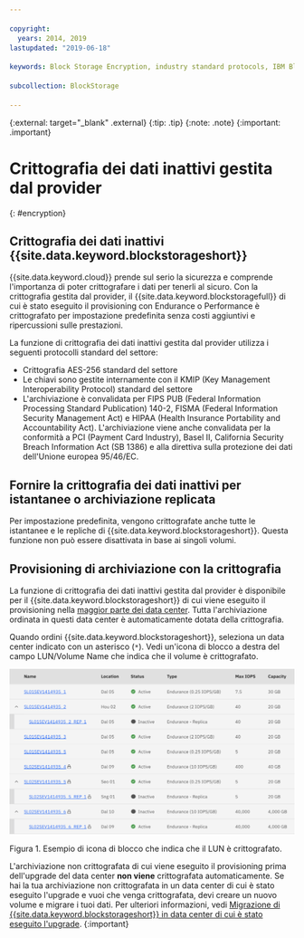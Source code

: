 ```yaml
---

copyright:
  years: 2014, 2019
lastupdated: "2019-06-18"

keywords: Block Storage Encryption, industry standard protocols, IBM Block Storage, LUN, provider-managed encryption

subcollection: BlockStorage

---
```

{:external: target="_blank" .external}
{:tip: .tip}
{:note: .note}
{:important: .important}

# Crittografia dei dati inattivi gestita dal provider
{: #encryption}

## Crittografia dei dati inattivi {{site.data.keyword.blockstorageshort}}

{{site.data.keyword.cloud}} prende sul serio la sicurezza e comprende l'importanza di poter crittografare i dati per tenerli al sicuro. Con la crittografia gestita dal provider, il {{site.data.keyword.blockstoragefull}} di cui è stato eseguito il provisioning con Endurance o Performance è crittografato per impostazione predefinita senza costi aggiuntivi e ripercussioni sulle prestazioni.

La funzione di crittografia dei dati inattivi gestita dal provider utilizza i seguenti protocolli standard del settore:

* Crittografia AES-256 standard del settore
* Le chiavi sono gestite internamente con il KMIP (Key Management Interoperability Protocol) standard del settore
* L'archiviazione è convalidata per FIPS PUB (Federal Information Processing Standard Publication) 140-2, FISMA (Federal Information Security Management Act) e HIPAA (Health Insurance Portability and Accountability Act). L'archiviazione viene anche convalidata per la conformità a PCI (Payment Card Industry), Basel II, California Security Breach Information Act (SB 1386) e alla direttiva sulla protezione dei dati dell'Unione europea 95/46/EC.

## Fornire la crittografia dei dati inattivi per istantanee o archiviazione replicata  

Per impostazione predefinita, vengono crittografate anche tutte le istantanee e le repliche di {{site.data.keyword.blockstorageshort}}. Questa funzione non può essere disattivata in base ai singoli volumi.

## Provisioning di archiviazione con la crittografia

La funzione di crittografia dei dati inattivi gestita dal provider è disponibile per il {{site.data.keyword.blockstorageshort}} di cui viene eseguito il provisioning nella [maggior parte dei data center](/docs/infrastructure/BlockStorage?topic=BlockStorage-selectDC). Tutta l'archiviazione ordinata in questi data center è automaticamente dotata della crittografia.

Quando ordini {{site.data.keyword.blockstorageshort}}, seleziona un data center indicato con un asterisco (`*`). Vedi un'icona di blocco a destra del campo LUN/Volume Name che indica che il volume è crittografato.

![L'icona di blocco indica che il LUN è crittografato](/images/encryptedstorage.png)
<caption>Figura 1. Esempio di icona di blocco che indica che il LUN è crittografato.</caption>



L'archiviazione non crittografata di cui viene eseguito il provisioning prima dell'upgrade del data center **non viene** crittografata automaticamente. Se hai la tua archiviazione non crittografata in un data center di cui è stato eseguito l'upgrade e vuoi che venga crittografata, devi creare un nuovo volume e migrare i tuoi dati. Per ulteriori informazioni, vedi [Migrazione di {{site.data.keyword.blockstorageshort}} in data center di cui è stato eseguito l'upgrade](/docs/infrastructure/BlockStorage?topic=BlockStorage-migratestorage).
{:important}
